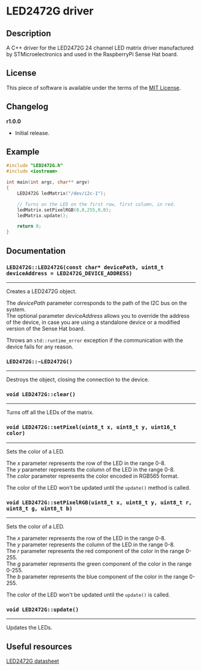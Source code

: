 # LED2472G driver

## Description

A C++ driver for the LED2472G 24 channel LED matrix driver manufactured by STMicroelectronics and used in the
RaspberryPi Sense Hat board.

## License

This piece of software is available under the terms of the [MIT License](LICENSE).

## Changelog

**r1.0.0**

* Initial release.

## Example

```cpp
#include "LED2472G.h"
#include <iostream>

int main(int argc, char** argv)
{
    LED2472G ledMatrix("/dev/i2c-1");

    // Turns on the LED on the first row, first column, in red.
    ledMatrix.setPixelRGB(0,0,255,0,0);
    ledMatrix.update();

    return 0;
}
```

## Documentation

### `LED2472G::LED2472G(const char* devicePath, uint8_t deviceAddress = LED2472G_DEVICE_ADDRESS)`
___
Creates a LED2472G object.

The *devicePath* parameter corresponds to the path of the I2C bus on the system.  
The optional parameter *deviceAddress* allows you to override the address of the device, in case you are using a
standalone device or a modified version of the Sense Hat board.

Throws an `std::runtime_error` exception if the communication with the device fails for any reason.

### `LED2472G::~LED2472G()`
___
Destroys the object, closing the connection to the device.

### `void LED2472G::clear()`
___
Turns off all the LEDs of the matrix.

### `void LED2472G::setPixel(uint8_t x, uint8_t y, uint16_t color)`
___
Sets the color of a LED.

The *x* parameter represents the row of the LED in the range 0-8.  
The *y* parameter represents the column of the LED in the range 0-8.  
The *color* parameter represents the color encoded in RGB565 format.

The color of the LED won't be updated until the `update()` method is called.

### `void LED2472G::setPixelRGB(uint8_t x, uint8_t y, uint8_t r, uint8_t g, uint8_t b)`
___
Sets the color of a LED.

The *x* parameter represents the row of the LED in the range 0-8.  
The *y* parameter represents the column of the LED in the range 0-8.  
The *r* parameter represents the red component of the color in the range 0-255.  
The *g* parameter represents the green component of the color in the range 0-255.  
The *b* parameter represents the blue component of the color in the range 0-255.

The color of the LED won't be updated until the `update()` is called.

### `void LED2472G::update()`
___
Updates the LEDs.

## Useful resources

[LED2472G datasheet](https://www.st.com/resource/en/datasheet/led2472g.pdf)
